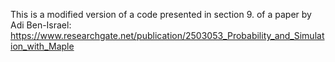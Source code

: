 This is a modified version of a code presented in section 9. of a paper by Adi Ben-Israel:
https://www.researchgate.net/publication/2503053_Probability_and_Simulation_with_Maple

